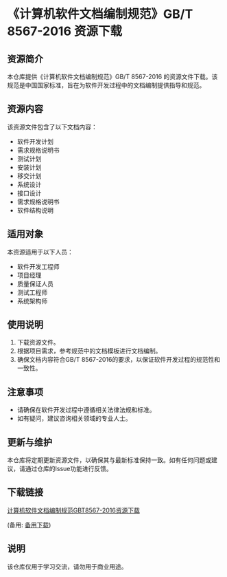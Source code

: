# 《计算机软件文档编制规范》GB/T 8567-2016 资源下载

## 资源简介

本仓库提供《计算机软件文档编制规范》GB/T 8567-2016 的资源文件下载。该规范是中国国家标准，旨在为软件开发过程中的文档编制提供指导和规范。

## 资源内容

该资源文件包含了以下文档内容：

- 软件开发计划
- 需求规格说明书
- 测试计划
- 安装计划
- 移交计划
- 系统设计
- 接口设计
- 需求规格说明书
- 软件结构说明

## 适用对象

本资源适用于以下人员：

- 软件开发工程师
- 项目经理
- 质量保证人员
- 测试工程师
- 系统架构师

## 使用说明

1. 下载资源文件。
2. 根据项目需求，参考规范中的文档模板进行文档编制。
3. 确保文档内容符合GB/T 8567-2016的要求，以保证软件开发过程的规范性和一致性。

## 注意事项

- 请确保在软件开发过程中遵循相关法律法规和标准。
- 如有疑问，建议咨询相关领域的专业人士。

## 更新与维护

本仓库将定期更新资源文件，以确保其与最新标准保持一致。如有任何问题或建议，请通过仓库的Issue功能进行反馈。

## 下载链接
[计算机软件文档编制规范GBT8567-2016资源下载](https://pan.quark.cn/s/9ebb10333634) 

(备用: [备用下载](https://pan.baidu.com/s/15Q_YET_TJbES7_GPwDJaug?pwd=1234))

## 说明

该仓库仅用于学习交流，请勿用于商业用途。

